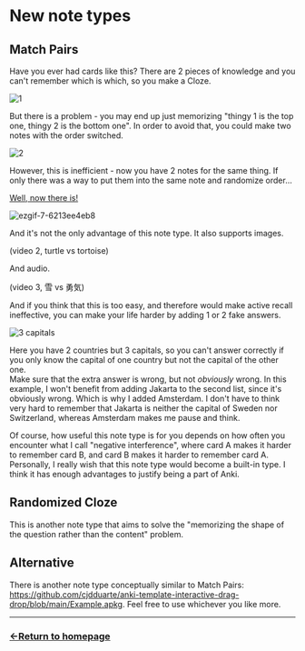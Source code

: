 # New note types

## Match Pairs

Have you ever had cards like this? There are 2 pieces of knowledge and you can't remember which is which, so you make a Cloze.

![1](https://github.com/user-attachments/assets/def904c9-b78b-437f-ac66-d8f0807f155f)

But there is a problem - you may end up just memorizing "thingy 1 is the top one, thingy 2 is the bottom one". In order to avoid that, you could make two notes with the order switched.

![2](https://github.com/user-attachments/assets/8ef6dd0a-6417-4106-a422-10048bd67af6)

However, this is inefficient - now you have 2 notes for the same thing. If only there was a way to put them into the same note and randomize order...

[Well, now there is!](https://ankiweb.net/shared/info/1079148231?cb=1724844470880)

![ezgif-7-6213ee4eb8](https://github.com/user-attachments/assets/8b2ef2dd-1211-4ddd-9e36-d50dad5cd14c)

And it's not the only advantage of this note type. It also supports images.

(video 2, turtle vs tortoise)

And audio.

(video 3, 雪 vs 勇気)

And if you think that this is too easy, and therefore would make active recall ineffective, you can make your life harder by adding 1 or 2 fake answers.

![3 capitals](https://github.com/user-attachments/assets/4133a134-4501-4a7b-a17b-a562d0ec3228)

Here you have 2 countries but 3 capitals, so you can't answer correctly if you only know the capital of one country but not the capital of the other one. <br />
Make sure that the extra answer is wrong, but not *obviously* wrong. In this example, I won't benefit from adding Jakarta to the second list, since it's obviously wrong. Which is why I added Amsterdam. I don't have to think very hard to remember that Jakarta is neither the capital of Sweden nor Switzerland, whereas Amsterdam makes me pause and think.

Of course, how useful this note type is for you depends on how often you encounter what I call "negative interference", where card A makes it harder to remember card B, and card B makes it harder to remember card A. Personally, I really wish that this note type would become a built-in type. I think it has enough advantages to justify being a part of Anki.

## Randomized Cloze

This is another note type that aims to solve the "memorizing the shape of the question rather than the content" problem.

## Alternative

There is another note type conceptually similar to Match Pairs: https://github.com/cjdduarte/anki-template-interactive-drag-drop/blob/main/Example.apkg. Feel free to use whichever you like more.

___
### [←Return to homepage](https://expertium.github.io/)

